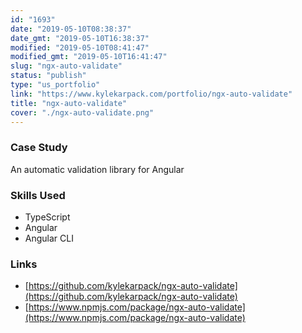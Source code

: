 ```yaml
---
id: "1693"
date: "2019-05-10T08:38:37"
date_gmt: "2019-05-10T16:38:37"
modified: "2019-05-10T08:41:47"
modified_gmt: "2019-05-10T16:41:47"
slug: "ngx-auto-validate"
status: "publish"
type: "us_portfolio"
link: "https://www.kylekarpack.com/portfolio/ngx-auto-validate"
title: "ngx-auto-validate"
cover: "./ngx-auto-validate.png"
---
```

### Case Study

An automatic validation library for Angular

### Skills Used

- TypeScript
- Angular
- Angular CLI

### Links

- [https://github.com/kylekarpack/ngx-auto-validate](https://github.com/kylekarpack/ngx-auto-validate)
- [https://www.npmjs.com/package/ngx-auto-validate](https://www.npmjs.com/package/ngx-auto-validate)